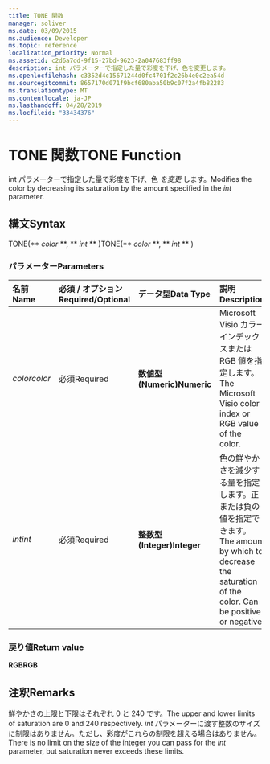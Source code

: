 ```yaml
---
title: TONE 関数
manager: soliver
ms.date: 03/09/2015
ms.audience: Developer
ms.topic: reference
localization_priority: Normal
ms.assetid: c2d6a7dd-9f15-27bd-9623-2a047683ff98
description: int パラメーターで指定した量で彩度を下げ、色を変更します。
ms.openlocfilehash: c3352d4c15671244d0fc4701f2c26b4e0c2ea54d
ms.sourcegitcommit: 8657170d071f9bcf680aba50b9c07f2a4fb82283
ms.translationtype: MT
ms.contentlocale: ja-JP
ms.lasthandoff: 04/28/2019
ms.locfileid: "33434376"
---
```

# <a name="tone-function"></a><span data-ttu-id="e5b83-103">TONE 関数</span><span class="sxs-lookup"><span data-stu-id="e5b83-103">TONE Function</span></span>

<span data-ttu-id="e5b83-104">int パラメーターで指定した量で彩度を下げ、色  _を変更_ します。</span><span class="sxs-lookup"><span data-stu-id="e5b83-104">Modifies the color by decreasing its saturation by the amount specified in the  _int_ parameter.</span></span> 
  
## <a name="syntax"></a><span data-ttu-id="e5b83-105">構文</span><span class="sxs-lookup"><span data-stu-id="e5b83-105">Syntax</span></span>

<span data-ttu-id="e5b83-106">TONE(\*\* *color* \*\*, \*\* *int* \*\* )</span><span class="sxs-lookup"><span data-stu-id="e5b83-106">TONE(\*\* *color* \*\*, \*\* *int* \*\* )</span></span> 
  
### <a name="parameters"></a><span data-ttu-id="e5b83-107">パラメーター</span><span class="sxs-lookup"><span data-stu-id="e5b83-107">Parameters</span></span>

|<span data-ttu-id="e5b83-108">**名前**</span><span class="sxs-lookup"><span data-stu-id="e5b83-108">**Name**</span></span>|<span data-ttu-id="e5b83-109">**必須 / オプション**</span><span class="sxs-lookup"><span data-stu-id="e5b83-109">**Required/Optional**</span></span>|<span data-ttu-id="e5b83-110">**データ型**</span><span class="sxs-lookup"><span data-stu-id="e5b83-110">**Data Type**</span></span>|<span data-ttu-id="e5b83-111">**説明**</span><span class="sxs-lookup"><span data-stu-id="e5b83-111">**Description**</span></span>|
|:-----|:-----|:-----|:-----|
| <span data-ttu-id="e5b83-112">_color_</span><span class="sxs-lookup"><span data-stu-id="e5b83-112">_color_</span></span> <br/> |<span data-ttu-id="e5b83-113">必須</span><span class="sxs-lookup"><span data-stu-id="e5b83-113">Required</span></span>  <br/> |<span data-ttu-id="e5b83-114">**数値型 (Numeric)**</span><span class="sxs-lookup"><span data-stu-id="e5b83-114">**Numeric**</span></span> <br/> |<span data-ttu-id="e5b83-115">Microsoft Visio カラー インデックスまたは RGB 値を指定します。</span><span class="sxs-lookup"><span data-stu-id="e5b83-115">The Microsoft Visio color index or RGB value of the color.</span></span>  <br/> |
| <span data-ttu-id="e5b83-116">_int_</span><span class="sxs-lookup"><span data-stu-id="e5b83-116">_int_</span></span> <br/> |<span data-ttu-id="e5b83-117">必須</span><span class="sxs-lookup"><span data-stu-id="e5b83-117">Required</span></span>  <br/> |<span data-ttu-id="e5b83-118">**整数型 (Integer)**</span><span class="sxs-lookup"><span data-stu-id="e5b83-118">**Integer**</span></span> <br/> |<span data-ttu-id="e5b83-p101">色の鮮やかさを減少する量を指定します。正または負の値を指定できます。</span><span class="sxs-lookup"><span data-stu-id="e5b83-p101">The amount by which to decrease the saturation of the color. Can be positive or negative.</span></span>  <br/> |
   
### <a name="return-value"></a><span data-ttu-id="e5b83-121">戻り値</span><span class="sxs-lookup"><span data-stu-id="e5b83-121">Return value</span></span>

 <span data-ttu-id="e5b83-122">**RGB**</span><span class="sxs-lookup"><span data-stu-id="e5b83-122">**RGB**</span></span>
  
## <a name="remarks"></a><span data-ttu-id="e5b83-123">注釈</span><span class="sxs-lookup"><span data-stu-id="e5b83-123">Remarks</span></span>

<span data-ttu-id="e5b83-124">鮮やかさの上限と下限はそれぞれ 0 と 240 です。</span><span class="sxs-lookup"><span data-stu-id="e5b83-124">The upper and lower limits of saturation are 0 and 240 respectively.</span></span> <span data-ttu-id="e5b83-125">_int_ パラメーターに渡す整数のサイズに制限はありません。ただし、彩度がこれらの制限を超える場合はありません。</span><span class="sxs-lookup"><span data-stu-id="e5b83-125">There is no limit on the size of the integer you can pass for the  _int_ parameter, but saturation never exceeds these limits.</span></span> 
  

